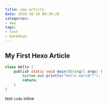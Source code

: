 ```yaml
---
title: new article
date: 2016-10-10 00:39:29
categories:
- day
tags:
- test
- markdown
---
```


## My First Hexo Article

```java
class Hello {
	publish static void main(String[] args) {
		System.out.println("hello world!!");
		return;
	}
}
```

test `code` inline


